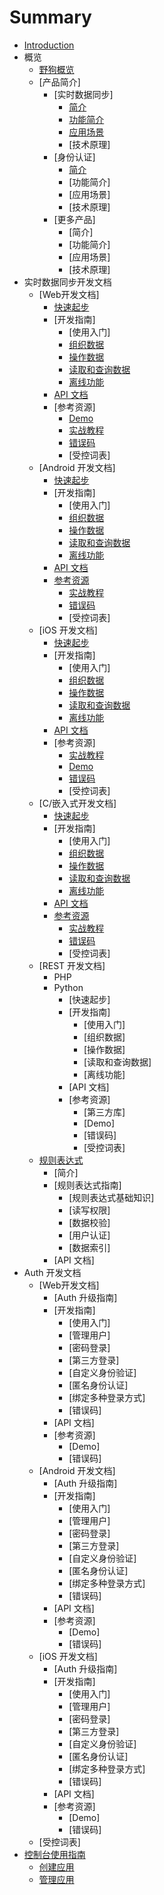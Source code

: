 # Summary

* [Introduction](README.md)
* 概览
   * [野狗概览](overview/index.md)
   * [产品简介]
       * [实时数据同步]
           * [简介](overview/database.md)
           * [功能简介](overview/feature.md)
           * [应用场景](overview/scene.md)
           * [技术原理]
       * [身份认证]
           * [简介](overview/auth.md)
           * [功能简介]
           * [应用场景]
           * [技术原理]
       * [更多产品]
           * [简介]
           * [功能简介]
           * [应用场景]
           * [技术原理]
* 实时数据同步开发文档
   * [Web开发文档]
       * [快速起步](sync/quickstart/web.md)
       * [开发指南]
           * [使用入门]
           * [组织数据](sync/guide/web/structure-data.md)
           * [操作数据](sync/guide/web/save-data.md)
           * [读取和查询数据](sync/guide/web/retrieve-data.md)
           * [离线功能](sync/guide/web/offline-capabilities.md)
       * [API 文档](sync/guide/web/api.md)
       * [参考资源]
           * [Demo](sync/guide/web/resources.md)
           * [实战教程](sync/guide/web/tutorial.md)
           * [错误码](sync/guide/web/error-code.md)
           * [受控词表]
   * [Android 开发文档]
       * [快速起步](sync/quickstart/android.md)
       * [开发指南]
           * [使用入门]
           * [组织数据](sync/guide/android/structure-data.md)
           * [操作数据](sync/guide/android/save-data.md)
           * [读取和查询数据](sync/guide/android/retrieve-data.md)
           * [离线功能](sync/guide/android/offline-capabilities.md)
       * [API 文档](sync/guide/android/api.md)
       * [参考资源](sync/guide/android/resources.md)
           * [实战教程](sync/guide/android/tutorial.md)
           * [错误码](sync/guide/android/error-code.md)
           * [受控词表]
   * [iOS 开发文档]
       * [快速起步](sync/quickstart/ios.md)
       * [开发指南]
           * [使用入门]
           * [组织数据](sync/guide/ios/structure-data.md)
           * [操作数据](sync/guide/ios/save-data.md)
           * [读取和查询数据](sync/guide/ios/retrieve-data.md)
           * [离线功能](sync/guide/ios/offline-capabilities.md)
       * [API 文档](sync/guide/ios/api.md)
       * [参考资源]
           * [实战教程](sync/guide/ios/tutorial.md)
           * [Demo](sync/guide/ios/resources.md)
           * [错误码](sync/guide/ios/error-code.md)
           * [受控词表]
   * [C/嵌入式开发文档]
       * [快速起步](sync/quickstart/c.md)
       * [开发指南]
           * [使用入门]
           * [组织数据](sync/guide/c/structure-data.md)
           * [操作数据](sync/guide/c/save-data.md)
           * [读取和查询数据](sync/guide/c/retrieve-data.md)
           * [离线功能](sync/guide/c/offline-capabilities.md)
       * [API 文档](sync/guide/c/api.md)
       * [参考资源](sync/guide/c/resources.md)
           * [实战教程](sync/guide/c/tutorial.md)
           * [错误码](sync/guide/c/error-code.md)
           * [受控词表]
   * [REST 开发文档]
       * PHP
       * Python
           * [快速起步]
           * [开发指南]
               * [使用入门]
               * [组织数据]
               * [操作数据]
               * [读取和查询数据]
               * [离线功能]
           * [API 文档]
           * [参考资源]
               * [第三方库]
               * [Demo]
               * [错误码]
               * [受控词表]
   * [规则表达式](sync/guide/rule/index.md)
       * [简介]
       * [规则表达式指南]
           * [规则表达式基础知识]
           * [读写权限]
           * [数据校验]
           * [用户认证]
           * [数据索引]
       * [API 文档]
* Auth 开发文档
   * [Web开发文档]
       * [Auth 升级指南]
       * [开发指南]
           * [使用入门]
           * [管理用户]
           * [密码登录]
           * [第三方登录]
           * [自定义身份验证]
           * [匿名身份认证]
           * [绑定多种登录方式]
           * [错误码]
       * [API 文档]
       * [参考资源]
           * [Demo]
           * [错误码]
   * [Android 开发文档]
       * [Auth 升级指南]
       * [开发指南]
           * [使用入门]
           * [管理用户]
           * [密码登录]
           * [第三方登录]
           * [自定义身份验证]
           * [匿名身份认证]
           * [绑定多种登录方式]
           * [错误码]
       * [API 文档]
       * [参考资源]
           * [Demo]
           * [错误码]
   * [iOS 开发文档]
       * [Auth 升级指南]
       * [开发指南]
           * [使用入门]
           * [管理用户]
           * [密码登录]
           * [第三方登录]
           * [自定义身份验证]
           * [匿名身份认证]
           * [绑定多种登录方式]
           * [错误码]
       * [API 文档]
       * [参考资源]
           * [Demo]
           * [错误码]
   * [受控词表]
* [控制台使用指南](console/index.md)
   * [创建应用](/console/creat.md)
   * [管理应用](/console/administer.md)
     

